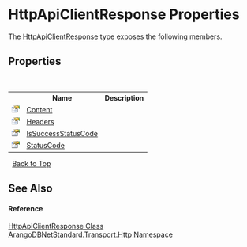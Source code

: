 # HttpApiClientResponse Properties
 

The <a href="dfc025b2-c341-84d3-5464-41fae8f36a87">HttpApiClientResponse</a> type exposes the following members.


## Properties
&nbsp;<table><tr><th></th><th>Name</th><th>Description</th></tr><tr><td>![Public property](media/pubproperty.gif "Public property")</td><td><a href="ef1eacc1-9ff6-c3a3-becb-692c9873cca2">Content</a></td><td /></tr><tr><td>![Public property](media/pubproperty.gif "Public property")</td><td><a href="1ec61fe3-2c5f-1436-3bdf-1e5cced75a01">Headers</a></td><td /></tr><tr><td>![Public property](media/pubproperty.gif "Public property")</td><td><a href="4f1016af-1fd2-edbb-23b9-574f9fc13666">IsSuccessStatusCode</a></td><td /></tr><tr><td>![Public property](media/pubproperty.gif "Public property")</td><td><a href="50180cd9-4783-ad58-caab-b14fc81b940b">StatusCode</a></td><td /></tr></table>&nbsp;
<a href="#httpapiclientresponse-properties">Back to Top</a>

## See Also


#### Reference
<a href="dfc025b2-c341-84d3-5464-41fae8f36a87">HttpApiClientResponse Class</a><br /><a href="366f5efc-7ad4-93ac-45db-23c7edb26915">ArangoDBNetStandard.Transport.Http Namespace</a><br />